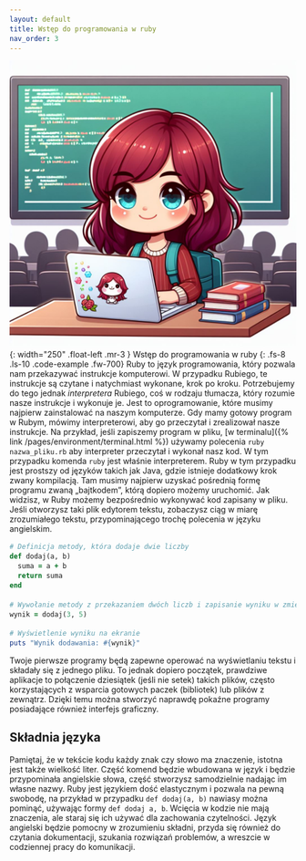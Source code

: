 ```yaml
---
layout: default
title: Wstęp do programowania w ruby
nav_order: 3
---
```

![](../images/intros/intro.jpg){: width="250" .float-left .mr-3 }
Wstęp do programowania w ruby
{: .fs-8 .ls-10 .code-example .fw-700}
Ruby to język programowania, który pozwala nam przekazywać instrukcje komputerowi. W przypadku Rubiego, te instrukcje są czytane i natychmiast wykonane, krok po kroku. Potrzebujemy  do tego jednak _interpretera_ Rubiego, coś w rodzaju tłumacza, który rozumie nasze instrukcje i wykonuje je. Jest to oprogramowanie, które musimy najpierw zainstalować na naszym komputerze. Gdy mamy gotowy program w Rubym, mówimy interpreterowi, aby go przeczytał i zrealizował nasze instrukcje. Na przykład, jeśli zapiszemy program w pliku, [w terminalu]({% link /pages/environment/terminal.html %}) używamy polecenia ```ruby nazwa_pliku.rb``` aby interpreter przeczytał i wykonał nasz kod. W tym przypadku komenda `ruby` jest właśnie interpreterem.
Ruby w tym przypadku jest prostszy od języków takich jak Java, gdzie istnieje dodatkowy krok zwany kompilacją. Tam musimy najpierw uzyskać pośrednią formę programu zwaną „bajtkodem”, którą dopiero możemy uruchomić. Jak widzisz, w Ruby możemy bezpośrednio wykonywać kod zapisany w pliku. Jeśli otworzysz taki plik edytorem tekstu, zobaczysz ciąg w miarę zrozumiałego tekstu, przypominającego trochę polecenia w języku angielskim.
```ruby
# Definicja metody, która dodaje dwie liczby
def dodaj(a, b)
  suma = a + b
  return suma
end

# Wywołanie metody z przekazaniem dwóch liczb i zapisanie wyniku w zmiennej
wynik = dodaj(3, 5)

# Wyświetlenie wyniku na ekranie
puts "Wynik dodawania: #{wynik}"
```
Twoje pierwsze programy będą zapewne operować na wyświetlaniu tekstu i składały się z jednego pliku. To jednak dopiero początek, prawdziwe aplikacje to połączenie dziesiątek (jeśli nie setek) takich plików, często korzystających z wsparcia gotowych paczek (bibliotek) lub plików z zewnątrz. Dzięki temu można stworzyć naprawdę pokaźne programy posiadające również interfejs graficzny.

## Składnia języka
Pamiętaj, że w tekście kodu każdy znak czy słowo ma znaczenie, istotna jest także wielkość liter. Część komend będzie wbudowana w język i będzie przypominała angielskie słowa, część stworzysz samodzielnie nadając im własne nazwy. Ruby jest językiem dość elastycznym i pozwala na pewną swobodę, na przykład w przypadku `def dodaj(a, b)` nawiasy można pominąć, używając formy `def dodaj a, b`. Wcięcia w kodzie nie mają znaczenia, ale staraj się ich używać dla zachowania czytelności. Język angielski będzie pomocny w zrozumieniu składni, przyda się również do czytania dokumentacji, szukania rozwiązań problemów, a wreszcie w codziennej pracy do komunikacji.